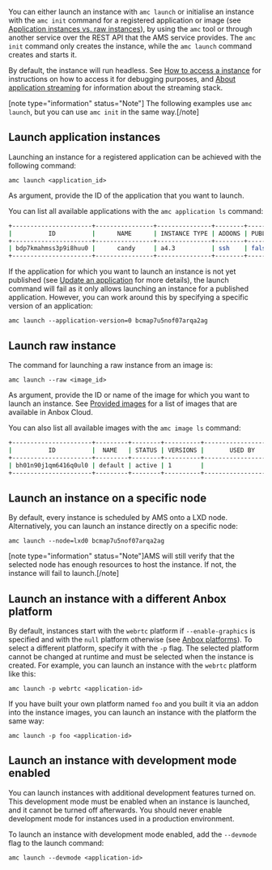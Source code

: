 You can either launch an instance with `amc launch` or initialise an instance with the `amc init` command for a registered application or image (see [Application instances vs. raw instances](https://discourse.ubuntu.com/t/17763#application-vs-raw)), by using the `amc` tool or through another service over the REST API that the AMS service provides. The `amc init` command only creates the instance, while the `amc launch` command creates and starts it.

By default, the instance will run headless. See [How to access a instance](https://discourse.ubuntu.com/t/17772) for instructions on how to access it for debugging purposes, and [About application streaming](https://discourse.ubuntu.com/t/streaming-android-applications/17769) for information about the streaming stack.

[note type="information" status="Note"] The following examples use `amc launch`, but you can use `amc init` in the same way.[/note]

<a name="application-instances"></a>
## Launch application instances

Launching an instance for a registered application can be achieved with the following command:

    amc launch <application_id>

As argument, provide the ID of the application that you want to launch.

You can list all available applications with the `amc application ls` command:

```bash
+----------------------+----------------+---------------+--------+-----------+--------+---------------------+
|          ID          |      NAME      | INSTANCE TYPE | ADDONS | PUBLISHED | STATUS |    LAST UPDATED     |
+----------------------+----------------+---------------+--------+-----------+--------+---------------------+
| bdp7kmahmss3p9i8huu0 |      candy     | a4.3          | ssh    | false     | ready  | 2018-08-14 08:44:41 |
+----------------------+----------------+---------------+--------+-----------+--------+---------------------+
```
If the application for which you want to launch an instance is not yet published (see [Update an application](https://discourse.ubuntu.com/t/update-an-application/24201) for more details), the launch command will fail as it only allows launching an instance for a published application. However, you can work around this by specifying a specific version of an application:

    amc launch --application-version=0 bcmap7u5nof07arqa2ag

<a name="raw-instance"></a>
## Launch raw instance

The command for launching a raw instance from an image is:

    amc launch --raw <image_id>

As argument, provide the ID or name of the image for which you want to launch an instance. See [Provided images](https://discourse.ubuntu.com/t/provided-images/24185) for a list of images that are available in Anbox Cloud.

You can also list all available images with the `amc image ls` command:

```bash
+----------------------+---------+--------+----------+----------------------+
|          ID          |  NAME   | STATUS | VERSIONS |       USED BY        |
+----------------------+---------+--------+----------+----------------------+
| bh01n90j1qm6416q0ul0 | default | active | 1        |                      |
+----------------------+---------+--------+----------+----------------------+
```

## Launch an instance on a specific node

By default, every instance is scheduled by AMS onto a LXD node. Alternatively, you can launch an instance directly on a specific node:

    amc launch --node=lxd0 bcmap7u5nof07arqa2ag

[note type="information" status="Note"]AMS will still verify that the selected node has enough resources to host the instance. If not, the instance will fail to launch.[/note]

## Launch an instance with a different Anbox platform

By default, instances start with the `webrtc` platform if `--enable-graphics` is specified and with the `null` platform otherwise (see [Anbox platforms](https://discourse.ubuntu.com/t/anbox-platforms/18733)). To select a different platform, specify it with the `-p` flag. The selected platform cannot be changed at runtime and must be selected when the instance is created. For example, you can launch an instance with the `webrtc` platform like this:

    amc launch -p webrtc <application-id>

If you have built your own platform named `foo` and you built it via an addon into the instance images, you can launch an instance with the platform the same way:

    amc launch -p foo <application-id>

## Launch an instance with development mode enabled

You can launch instances with additional development features turned on. This development mode must be enabled when an instance is launched, and it cannot be turned off afterwards. You should never enable development mode for instances used in a production environment.

To launch an instance with development mode enabled, add the `--devmode` flag to the launch command:

    amc launch --devmode <application-id>
